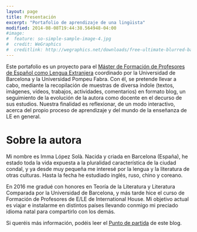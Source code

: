 ```yaml
---
layout: page
title: Presentación
excerpt: "Portafolio de aprendizaje de una lingüista"
modified: 2014-08-08T19:44:38.564948-04:00
#image:
#  feature: so-simple-sample-image-4.jpg
#  credit: WeGraphics
#  creditlink: http://wegraphics.net/downloads/free-ultimate-blurred-background-pack/
---
```


Este portafolio es un proyecto para el <a href=" https://www.ub.edu/portal/web/educacion/masteres-universitarios/-/ensenyament/detallEnsenyament/1060507" target="_blank">Máster de Formación de Profesores de Español como Lengua Extranjera</a> coordinado por la Universidad de Barcelona y la Universidad Pompeu Fabra. Con él, se pretende llevar a cabo, mediante la recopilación de muestras de diversa índole (textos, imágenes, vídeos, trabajos, actividades, comentarios) en formato blog, un seguimiento de la evolución de la autora como docente en el decurso de sus estudios. Nuestra finalidad es reflexionar, de un modo interactivo, acerca del propio proceso de aprendizaje y del mundo de la enseñanza de LE en general.

# Sobre la autora

Mi nombre es Imma López Solà. Nacida y criada en Barcelona (España), he estado toda la vida expuesta a la pluralidad característica de la ciudad condal, y ya desde muy pequeña me interesé por la lengua y la literatura de otras culturas. Hasta la fecha he estudiado inglés, ruso, chino y coreano.

En 2016 me gradué con honores en Teoría de la Literatura y Literatura Comparada por la Universidad de Barcelona, y más tarde hice el curso de Formación de Profesores de E/LE de International House. Mi objetivo actual es viajar e instalarme en distintos países llevando conmigo mi preciado idioma natal para compartirlo con los demás.

Si queréis más información, podéis leer el <a href=" https://immalopez.github.io/blog/punto-de-partida/" target="_blank">Punto de partida</a> de este blog.
